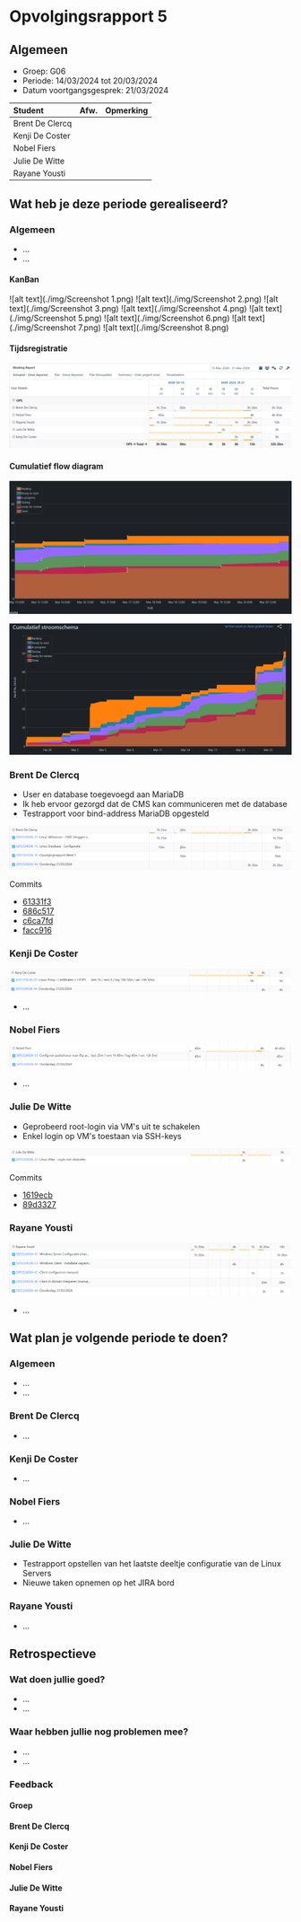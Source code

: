 # Opvolgingsrapport 5

## Algemeen

- Groep: G06
- Periode: 14/03/2024 tot 20/03/2024
- Datum voortgangsgesprek: 21/03/2024

| Student         | Afw. | Opmerking |
| :-------------- | :--: | :-------- |
| Brent De Clercq |      |           |
| Kenji De Coster |      |           |
| Nobel Fiers     |      |           |
| Julie De Witte  |      |           |
| Rayane Yousti   |      |           |

## Wat heb je deze periode gerealiseerd?

### Algemeen

- ...
- ...

#### KanBan

<!-- Voeg hier een screenshot toe van de huidige toestand van het kanban bord. -->

![alt text](./img/Screenshot 1.png)
![alt text](./img/Screenshot 2.png)
![alt text](./img/Screenshot 3.png)
![alt text](./img/Screenshot 4.png)
![alt text](./img/Screenshot 5.png)
![alt text](./img/Screenshot 6.png)
![alt text](./img/Screenshot 7.png)
![alt text](./img/Screenshot 8.png)

#### Tijdsregistratie

<!-- Voeg hier een screenshot toe van het teamoverzicht van de tijdregistratie, met totaal per student en team -->
![alt text](./img/jira.png)

#### Cumulatief flow diagram

<!-- Voeg hier een screenshot toe van het cumulatief flow diagram voor de periode van het rapport. -->
![alt text](./img/diagram.png)
<!-- Voeg hier een screenshot toe van het cumulatief flow diagram voor de volledige periode van het project. -->
![alt text](./img/cumulatief.png)

### Brent De Clercq

<!-- Voeg hier een overzicht toe van gerealiseerde taken inclusief links naar relevante commits/documenten. -->

- User en database toegevoegd aan MariaDB
- Ik heb ervoor gezorgd dat de CMS kan communiceren met de database
- Testrapport voor bind-address MariaDB opgesteld

![alt text](./img/brent.png)

Commits

- [61331f3](https://github.com/HoGentTIN/sep2324-gent-g06/commit/61331f361475edc70b148775c99500acf7038f81)
- [686c517](https://github.com/HoGentTIN/sep2324-gent-g06/commit/686c5178a34c6731b6a0dbb7ab43bb91df009b65)
- [c6ca7fd](https://github.com/HoGentTIN/sep2324-gent-g06/commit/c6ca7fd13f24982c39e371a5f7abea8353345df6)
- [facc916](https://github.com/HoGentTIN/sep2324-gent-g06/commit/facc916f7494378f0129a12a87ba5037a87b9549)

<!-- Voeg hier een screenshot van het individueel tijdregistratierapport, met overzicht van elke taak en bijhorende uren. -->

### Kenji De Coster

<!-- Voeg hier een overzicht toe van gerealiseerde taken inclusief links naar relevante commits/documenten. -->

![alt text](./img/kenji.png)

- ...

<!-- Voeg hier een screenshot van het individueel tijdregistratierapport, met overzicht van elke taak en bijhorende uren. -->

### Nobel Fiers

<!-- Voeg hier een overzicht toe van gerealiseerde taken inclusief links naar relevante commits/documenten. -->

![alt text](./img/nobel.png)

- ...

<!-- Voeg hier een screenshot van het individueel tijdregistratierapport, met overzicht van elke taak en bijhorende uren. -->

### Julie De Witte

<!-- Voeg hier een overzicht toe van gerealiseerde taken inclusief links naar relevante commits/documenten. -->

- Geprobeerd root-login via VM's uit te schakelen
- Enkel login op VM's toestaan via SSH-keys

![alt text](./img/julie.png)

Commits

- [1619ecb](https://github.com/HoGentTIN/sep2324-gent-g06/commit/1619ecb71702df4cb1ddae7095ee6230212cc58e)
- [89d3327](https://github.com/HoGentTIN/sep2324-gent-g06/commit/89d3327657fc178cd46c3c3698c5fa23e52cda43)


<!-- Voeg hier een screenshot van het individueel tijdregistratierapport, met overzicht van elke taak en bijhorende uren. -->

### Rayane Yousti

<!-- Voeg hier een overzicht toe van gerealiseerde taken inclusief links naar relevante commits/documenten. -->

![alt text](./img/rayane.png)

- ...

<!-- Voeg hier een screenshot van het individueel tijdregistratierapport, met overzicht van elke taak en bijhorende uren. -->

## Wat plan je volgende periode te doen?

### Algemeen

<!-- Voeg hier de doelstellingen toe voor volgende periode. -->

- ...
- ...

### Brent De Clercq

<!-- Voeg hier de individuele doelstellingen toe voor volgende periode. -->

- ...

### Kenji De Coster

<!-- Voeg hier de individuele doelstellingen toe voor volgende periode. -->

- ...

### Nobel Fiers

<!-- Voeg hier de individuele doelstellingen toe voor volgende periode. -->

- ...

### Julie De Witte

<!-- Voeg hier de individuele doelstellingen toe voor volgende periode. -->

- Testrapport opstellen van het laatste deeltje configuratie van de Linux Servers
- Nieuwe taken opnemen op het JIRA bord

### Rayane Yousti

<!-- Voeg hier de individuele doelstellingen toe voor volgende periode. -->

- ...

## Retrospectieve

### Wat doen jullie goed?

<!-- Voeg hier zaken toe die jullie goed doen naar het proces toe. -->

- ...
- ...

### Waar hebben jullie nog problemen mee?

<!-- Voeg hier zaken toe die volgens jullie beter kunnen naar het proces toe. -->

- ...
- ...

### Feedback

#### Groep

#### Brent De Clercq

#### Kenji De Coster

#### Nobel Fiers

#### Julie De Witte

#### Rayane Yousti
